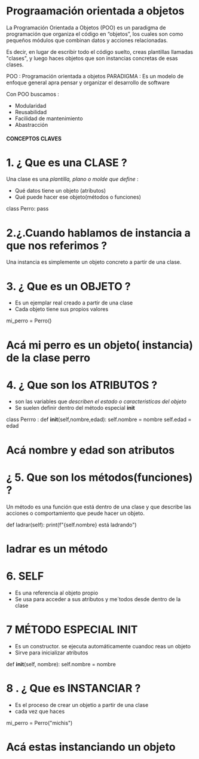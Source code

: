 




# Prograamación orientada a objetos



La Programación Orientada a Objetos (POO) es un paradigma de programación que organiza el código en “objetos”, los cuales son como pequeños módulos que combinan datos y acciones relacionadas.

Es decir, en lugar de escribir todo el código suelto, creas plantillas llamadas "clases", y luego haces objetos que son instancias concretas de esas clases.


POO : Programación orientada a objetos
PARADIGMA :  Es un modelo de enfoque general apra pensar y organizar el desarrollo de software



Con POO buscamos :
* Modularidad
* Reusabilidad
* Facilidad de mantenimiento
* Abastracción 



####  CONCEPTOS CLAVES

# 1. ¿ Que es una CLASE ?

Una clase es una *plantilla, plano o molde que define* :
- Qué datos tiene un objeto (atributos)
- Qué puede hacer ese objeto(métodos o funciones)


class Perro:
    pass


# 2.¿.Cuando hablamos de instancia a que nos referimos ?

Una instancia es simplemente  un objeto concreto a partir de una clase.

# 3. ¿ Que es un OBJETO ?

- Es un ejemplar real creado a partir de una clase
- Cada objeto tiene sus propios valores

mi_perro = Perro() 
# Acá mi perro es un objeto( instancia) de la clase perro



# 4. ¿ Que son los ATRIBUTOS ?

- son las variables que *describen el estado o caracteristicas del objeto*
- Se suelen definir dentro del método especial __init__


class Perrro :
        def __init__(self,nombre,edad):
            self.nombre = nombre
            self.edad = edad


# Acá nombre y edad son atributos



# ¿ 5. Que son los métodos(funciones) ?
Un método es una función que está dentro de una clase y que describe las acciones o comportamiento que peude hacer un objeto.

def ladrar(self):
    print(f"{self.nombre} está ladrando")

# ladrar es un método


# 6. SELF

- Es una referencia al objeto propio
- Se usa para acceder a sus atributos y me´todos desde dentro de la clase


# 7 MÉTODO ESPECIAL __INIT__

- Es un constructor. se ejecuta automáticamente cuandoc reas un objeto
- Sirve para inicializar atributos

def __init__(self, nombre):
    self.nombre = nombre


# 8 . ¿ Que es INSTANCIAR ?

- Es el proceso de crear un objetio a partir de  una clase
- cada vez que haces

 mi_perro = Perro("michis")
 # Acá estas instanciando un objeto 